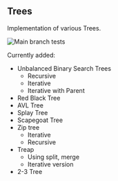## Trees

Implementation of various Trees.

![Main branch tests](https://github.com/erastus-murungi/binary_search_trees/actions/workflows/python-app.yml/badge.svg?branch=main)

Currently added:
 - Unbalanced Binary Search Trees
    - Recursive
    - Iterative
    - Iterative with Parent
 - Red Black Tree
 - AVL Tree
 - Splay Tree
 - Scapegoat Tree
 - Zip tree
    - Iterative
    - Recursive 
 - Treap
   -  Using split, merge
   -  Iterative version
 - 2-3 Tree
